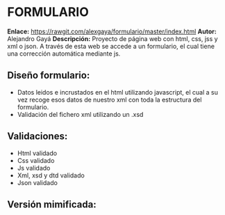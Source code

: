 # FORMULARIO
**Enlace:** https://rawgit.com/alexgaya/formulario/master/index.html
**Autor:** Alejandro Gayá
**Descripción:** Proyecto de página web con html, css, jss y xml o json. A través de esta web se accede a un formulario, el cual tiene una corrección automática mediante js.

## Diseño formulario:
* Datos leidos e incrustados en el html utilizando javascript, el cual a su vez recoge esos datos de nuestro xml con toda la estructura del formulario.
* Validación del fichero xml utilizando un .xsd

## Validaciones:
* Html validado
* Css validado
* Js validado
* Xml, xsd y dtd validado
* Json validado

## Versión mimificada:






